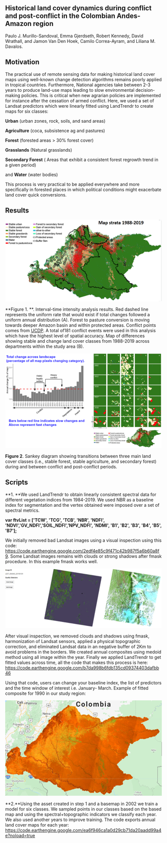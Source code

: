 ## **Historical land cover dynamics during conflict and post-conflict in the Colombian Andes-Amazon region**

Paulo J. Murillo-Sandoval, Emma Gjerdseth, Robert Kennedy, David Wrathall, and Jamon Van Den Hoek, Camilo Correa-Ayram, and Liliana M. Davalos.



## Motivation

The practical use of remote sensing data for making historical land cover maps using well-known change detection algorithms remains poorly applied in tropical countries. Furthermore, National agencies take between 2-3 years to produce land-use maps leading to slow environmental decision-making policies. This is critical when new agrarian policies are implemented for instance after the cessation of armed conflict. Here, we used a set of Landsat predictors which were linearly fitted using LandTrendr to create maps for six classes:

**Urban**  (urban zones, rock, soils, and sand areas)

**Agriculture** (coca, subsistence ag and pastures)

**Forest** (forested areas > 30% forest cover)

**Grasslands**  (Natural grasslands)

**Secondary Forest** ( Areas that exhibit a consistent forest regrowth trend in a given  period)

and **Water** (water bodies)

This process is very practical to be applied everywhere and more specifically in forested places in which political conditions might exacerbate land cover quick conversions.



## Results

![](img\fig1.PNG)



**Figure 1. **. Interval-time intensity analysis results. Red dashed line represents the uniform rate that would exist if total changes followed a uniform annual distribution (A). Forest to pasture conversion is moving towards deeper Amazon basin and within protected areas. Conflict points comes from [UCDP](https://ucdp.uu.se). A total of181 conflict events were used in this analysis which have the highest level of spatial accuracy. Map of differences showing stable and change land cover classes from 1988-2019 across departments within the study area (B).



![](img\fig2.PNG)



**Figure 2**. Sankey diagram showing transitions between three main land cover classes (i.e., stable forest, stable agriculture, and secondary forest) during and between conflict and post-conflict periods.





## Scripts

**1. **We used LandTrendr to obtain linearly consistent spectral data for different vegetation indices from 1984-2019. We used NBR as a baseline index for segmentation and the vertex obtained were imposed over a set of spectral metrics. 

**var ftvList = ['TCW', 'TCG', 'TCB', 'NBR', 'NDFI', 'NDVI','GV_NDFI','SOIL_NDFI','NPV_NDFI', 'NDMI', 'B1', 'B2', 'B3', 'B4', 'B5', 'B7'];**

We initially removed bad Landsat images using a visual inspection using this code: https://code.earthengine.google.com/2edf4e85c9f471c42b987f5a6b60a8f9. Some Landsat images remains with clouds or strong shadows after fmask procedure. In this example fmask works well.



![](img\goodbad.PNG)



After visual inspection, we removed clouds and shadows using fmask, harmonization of Landsat sensors, applied a physical topographic correction, and eliminated Landsat data in an negative buffer of 2Km to avoid problems in the borders. We created annual composites using medoid method using all image within the year. Finally we applied LandTrendr to get fitted values across time, all the code that makes this process is here: https://code.earthengine.google.com/b7da998b6fdb135cd09374403dafbb46



Using that code, users can change your baseline index, the list of predictors and the time window of interest i.e. January- 		March.   Example of fitted composite for 1990 in our study region:

![](img\visualization.PNG)



**2.**Using the asset created in step 1 and a basemap in 2002 we train a model for six classes. We sampled points in our classes based on the based map and using the spectral+topographic indicators we classify each year. We also used another years to improve training. The code exports annual land cover maps for each year: https://code.earthengine.google.com/ea6f946ca1a0d29cb71da20aadd99a4e?noload=true